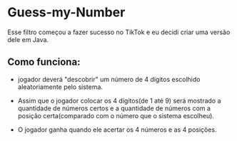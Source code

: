 # Guess-my-Number

Esse filtro começou a fazer sucesso no TikTok e eu decidi criar uma versão dele em Java.

## Como funciona: 
* jogador deverá "descobrir" um número de 4 dígitos escolhido aleatoriamente pelo sistema.

* Assim que o jogador colocar os 4 dígitos(de 1 até 9) será mostrado a quantidade de números certos e a quantidade de números com a posição certa(comparado com o número que o sistema escolheu).

* O jogador ganha quando ele acertar os 4 números e as 4 posições.

